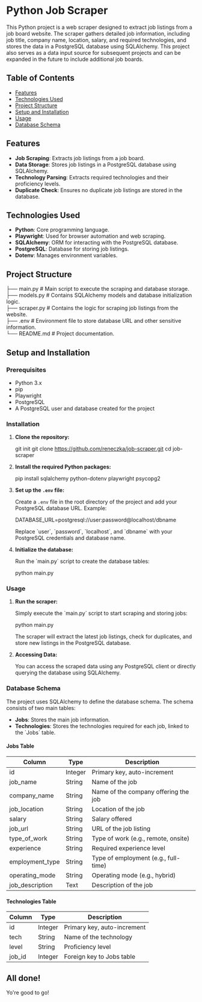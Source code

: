 # Python Job Scraper

This Python project is a web scraper designed to extract job listings from a job board website. The scraper gathers detailed job information, including job title, company name, location, salary, and required technologies, and stores the data in a PostgreSQL database using SQLAlchemy. This project also serves as a data input source for subsequent projects and can be expanded in the future to include additional job boards.

## Table of Contents

- [Features](#features)
- [Technologies Used](#technologies-used)
- [Project Structure](#project-structure)
- [Setup and Installation](#setup-and-installation)
- [Usage](#usage)
- [Database Schema](#database-schema)

## Features

- **Job Scraping**: Extracts job listings from a job board.
- **Data Storage**: Stores job listings in a PostgreSQL database using SQLAlchemy.
- **Technology Parsing**: Extracts required technologies and their proficiency levels.
- **Duplicate Check**: Ensures no duplicate job listings are stored in the database.

## Technologies Used

- **Python**: Core programming language.
- **Playwright**: Used for browser automation and web scraping.
- **SQLAlchemy**: ORM for interacting with the PostgreSQL database.
- **PostgreSQL**: Database for storing job listings.
- **Dotenv**: Manages environment variables.

## Project Structure
├── main.py           # Main script to execute the scraping and database storage.  
├── models.py         # Contains SQLAlchemy models and database initialization logic.  
├── scraper.py        # Contains the logic for scraping job listings from the website.  
├── .env              # Environment file to store database URL and other sensitive information.  
└── README.md         # Project documentation.  


## Setup and Installation

### Prerequisites

- Python 3.x
- pip
- Playwright
- PostgreSQL
- A PostgreSQL user and database created for the project

### Installation

1. **Clone the repository:**

   git init
   git clone https://github.com/reneczka/job-scraper.git
   cd job-scraper

2. **Install the required Python packages:**

   pip install sqlalchemy python-dotenv playwright psycopg2

3. **Set up the `.env` file:**

   Create a `.env` file in the root directory of the project and add your PostgreSQL database URL. Example:

   DATABASE_URL=postgresql://user:password@localhost/dbname

   Replace \`user\`, \`password\`, \`localhost\`, and \`dbname\` with your PostgreSQL credentials and database name.

4. **Initialize the database:**

   Run the \`main.py\` script to create the database tables:

   python main.py

### Usage

1. **Run the scraper:**

   Simply execute the \`main.py\` script to start scraping and storing jobs:

   python main.py

   The scraper will extract the latest job listings, check for duplicates, and store new listings in the PostgreSQL database.

2. **Accessing Data:**

   You can access the scraped data using any PostgreSQL client or directly querying the database using SQLAlchemy.

### Database Schema

The project uses SQLAlchemy to define the database schema. The schema consists of two main tables:

- **Jobs**: Stores the main job information.
- **Technologies**: Stores the technologies required for each job, linked to the \`Jobs\` table.

#### Jobs Table

| Column           | Type    | Description                          |
| ---------------- | ------- | ------------------------------------ |
| id               | Integer | Primary key, auto-increment          |
| job_name         | String  | Name of the job                      |
| company_name     | String  | Name of the company offering the job |
| job_location     | String  | Location of the job                  |
| salary           | String  | Salary offered                       |
| job_url          | String  | URL of the job listing               |
| type_of_work     | String  | Type of work (e.g., remote, onsite)  |
| experience       | String  | Required experience level            |
| employment_type  | String  | Type of employment (e.g., full-time) |
| operating_mode   | String  | Operating mode (e.g., hybrid)        |
| job_description  | Text    | Description of the job               |

#### Technologies Table

| Column  | Type    | Description               |
| ------- | ------- | ------------------------- |
| id      | Integer | Primary key, auto-increment |
| tech    | String  | Name of the technology    |
| level   | String  | Proficiency level         |
| job_id  | Integer | Foreign key to Jobs table |

## All done!

Yo're good to go!